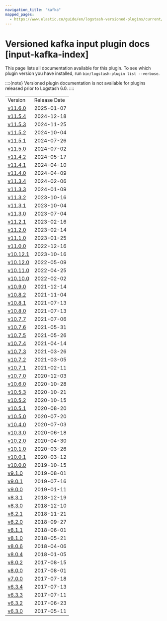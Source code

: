 ```yaml
---
navigation_title: "kafka"
mapped_pages:
  - https://www.elastic.co/guide/en/logstash-versioned-plugins/current/input-kafka-index.html
---
```


# Versioned kafka input plugin docs [input-kafka-index]


This page lists all documentation available for this plugin.  To see which plugin version you have installed, run `bin/logstash-plugin list --verbose`.

::::{note}
Versioned plugin documentation is not available for plugins released prior to Logstash 6.0.
::::


|     |     |
| --- | --- |
| Version | Release Date |
| [v11.6.0](v11-6-0-plugins-inputs-kafka.md) | 2025-01-07 |
| [v11.5.4](v11-5-4-plugins-inputs-kafka.md) | 2024-12-18 |
| [v11.5.3](v11-5-3-plugins-inputs-kafka.md) | 2024-11-25 |
| [v11.5.2](v11-5-2-plugins-inputs-kafka.md) | 2024-10-04 |
| [v11.5.1](v11-5-1-plugins-inputs-kafka.md) | 2024-07-26 |
| [v11.5.0](v11-5-0-plugins-inputs-kafka.md) | 2024-07-02 |
| [v11.4.2](v11-4-2-plugins-inputs-kafka.md) | 2024-05-17 |
| [v11.4.1](v11-4-1-plugins-inputs-kafka.md) | 2024-04-10 |
| [v11.4.0](v11-4-0-plugins-inputs-kafka.md) | 2024-04-09 |
| [v11.3.4](v11-3-4-plugins-inputs-kafka.md) | 2024-02-06 |
| [v11.3.3](v11-3-3-plugins-inputs-kafka.md) | 2024-01-09 |
| [v11.3.2](v11-3-2-plugins-inputs-kafka.md) | 2023-10-16 |
| [v11.3.1](v11-3-1-plugins-inputs-kafka.md) | 2023-10-04 |
| [v11.3.0](v11-3-0-plugins-inputs-kafka.md) | 2023-07-04 |
| [v11.2.1](v11-2-1-plugins-inputs-kafka.md) | 2023-02-16 |
| [v11.2.0](v11-2-0-plugins-inputs-kafka.md) | 2023-02-14 |
| [v11.1.0](v11-1-0-plugins-inputs-kafka.md) | 2023-01-25 |
| [v11.0.0](v11-0-0-plugins-inputs-kafka.md) | 2022-12-16 |
| [v10.12.1](v10-12-1-plugins-inputs-kafka.md) | 2023-10-16 |
| [v10.12.0](v10-12-0-plugins-inputs-kafka.md) | 2022-05-09 |
| [v10.11.0](v10-11-0-plugins-inputs-kafka.md) | 2022-04-25 |
| [v10.10.0](v10-10-0-plugins-inputs-kafka.md) | 2022-02-02 |
| [v10.9.0](v10-9-0-plugins-inputs-kafka.md) | 2021-12-14 |
| [v10.8.2](v10-8-2-plugins-inputs-kafka.md) | 2021-11-04 |
| [v10.8.1](v10-8-1-plugins-inputs-kafka.md) | 2021-07-13 |
| [v10.8.0](v10-8-0-plugins-inputs-kafka.md) | 2021-07-13 |
| [v10.7.7](v10-7-7-plugins-inputs-kafka.md) | 2021-07-06 |
| [v10.7.6](v10-7-6-plugins-inputs-kafka.md) | 2021-05-31 |
| [v10.7.5](v10-7-5-plugins-inputs-kafka.md) | 2021-05-26 |
| [v10.7.4](v10-7-4-plugins-inputs-kafka.md) | 2021-04-14 |
| [v10.7.3](v10-7-3-plugins-inputs-kafka.md) | 2021-03-26 |
| [v10.7.2](v10-7-2-plugins-inputs-kafka.md) | 2021-03-05 |
| [v10.7.1](v10-7-1-plugins-inputs-kafka.md) | 2021-02-11 |
| [v10.7.0](v10-7-0-plugins-inputs-kafka.md) | 2020-12-03 |
| [v10.6.0](v10-6-0-plugins-inputs-kafka.md) | 2020-10-28 |
| [v10.5.3](v10-5-3-plugins-inputs-kafka.md) | 2020-10-21 |
| [v10.5.2](v10-5-2-plugins-inputs-kafka.md) | 2020-10-15 |
| [v10.5.1](v10-5-1-plugins-inputs-kafka.md) | 2020-08-20 |
| [v10.5.0](v10-5-0-plugins-inputs-kafka.md) | 2020-07-20 |
| [v10.4.0](v10-4-0-plugins-inputs-kafka.md) | 2020-07-03 |
| [v10.3.0](v10-3-0-plugins-inputs-kafka.md) | 2020-06-18 |
| [v10.2.0](v10-2-0-plugins-inputs-kafka.md) | 2020-04-30 |
| [v10.1.0](v10-1-0-plugins-inputs-kafka.md) | 2020-03-26 |
| [v10.0.1](v10-0-1-plugins-inputs-kafka.md) | 2020-03-12 |
| [v10.0.0](v10-0-0-plugins-inputs-kafka.md) | 2019-10-15 |
| [v9.1.0](v9-1-0-plugins-inputs-kafka.md) | 2019-08-01 |
| [v9.0.1](v9-0-1-plugins-inputs-kafka.md) | 2019-07-16 |
| [v9.0.0](v9-0-0-plugins-inputs-kafka.md) | 2019-01-11 |
| [v8.3.1](v8-3-1-plugins-inputs-kafka.md) | 2018-12-19 |
| [v8.3.0](v8-3-0-plugins-inputs-kafka.md) | 2018-12-10 |
| [v8.2.1](v8-2-1-plugins-inputs-kafka.md) | 2018-11-21 |
| [v8.2.0](v8-2-0-plugins-inputs-kafka.md) | 2018-09-27 |
| [v8.1.1](v8-1-1-plugins-inputs-kafka.md) | 2018-06-01 |
| [v8.1.0](v8-1-0-plugins-inputs-kafka.md) | 2018-05-21 |
| [v8.0.6](v8-0-6-plugins-inputs-kafka.md) | 2018-04-06 |
| [v8.0.4](v8-0-4-plugins-inputs-kafka.md) | 2018-01-05 |
| [v8.0.2](v8-0-2-plugins-inputs-kafka.md) | 2017-08-15 |
| [v8.0.0](v8-0-0-plugins-inputs-kafka.md) | 2017-08-01 |
| [v7.0.0](v7-0-0-plugins-inputs-kafka.md) | 2017-07-18 |
| [v6.3.4](v6-3-4-plugins-inputs-kafka.md) | 2017-07-13 |
| [v6.3.3](v6-3-3-plugins-inputs-kafka.md) | 2017-07-11 |
| [v6.3.2](v6-3-2-plugins-inputs-kafka.md) | 2017-06-23 |
| [v6.3.0](v6-3-0-plugins-inputs-kafka.md) | 2017-05-11 |
































































